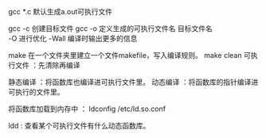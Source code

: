 gcc *.c 默认生成a.out可执行文件

gcc -c 创建目标文件
gcc -o 定义生成的可执行文件名 目标文件名  
-O 进行优化 
-Wall 编译时输出更多的信息

make  在一个文件夹里建立一个文件makefile，写入编译规则。
make clean 可执行文件 ：先清除再编译


静态编译 ：将函数库也编译进可执行文件里。
动态编译 ：将函数库的指针编译进可执行的文件里。

将函数库加载到内存中 ： ldconfig  /etc/ld.so.conf

ldd : 查看某个可执行文件有什么动态函数库。